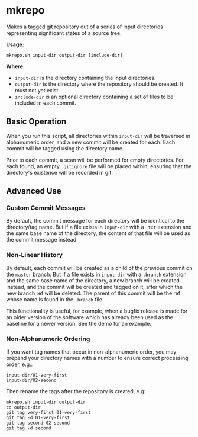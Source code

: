 # mkrepo

Makes a tagged git repository out of a series of input directories
representing significant states of a source tree.

**Usage:**

    mkrepo.sh input-dir output-dir [include-dir]

**Where:**

* ```input-dir``` is the directory containing the input directories.
* ``output-dir`` is the directory where the repository should be created.
  It must not yet exist.
* ```include-dir``` is an optional directory containing a set of files to
  be included in each commit.

## Basic Operation

When you run this script, all directories within ```input-dir``` will be
traversed in alphanumeric order, and a new commit will be created for each.
Each commit will be tagged using the directory name.

Prior to each commit, a scan will be performed for empty directories.
For each found, an empty ```.gitignore``` file will be placed within,
ensuring that the directory's existence will be recorded in git.

## Advanced Use

### Custom Commit Messages

By default, the commit message for each directory will be identical to
the directory/tag name. But if a file exists in ```input-dir``` with a
```.txt``` extension and the same base name of the directory, the
content of that file will be used as the commit message instead.

### Non-Linear History 

By default, each commit will be created as a child of the previous commit
on the ```master``` branch. But if a file exists in ```input-dir``` with a 
```.branch``` extension and the same base name of the directory, a new
branch will be created instead, and the commit will be created and tagged
on it, after which the new branch ref will be deleted. The parent of this
commit will be the ref whose name is found in the ```.branch``` file.

This functionality is useful, for example, when a bugfix release is made
for an older version of the software which has already been used as the
baseline for a newer version. See the demo for an example.

### Non-Alphanumeric Ordering

If you want tag names that occur in non-alphanumeric order, you may
prepend your directory names with a number to ensure correct processing
order, e.g.:

    input-dir/01-very-first
    input-dir/02-second

Then rename the tags after the repository is created, e.g:

    mkrepo.sh input-dir output-dir
    cd output-dir
    git tag very-first 01-very-first
    git tag -d 01-very-first
    git tag second 02-second
    git tag -d second
